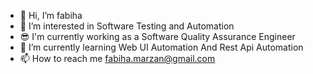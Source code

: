- 👋 Hi, I’m fabiha
- 👀 I’m interested in Software Testing and Automation
- 😎 I'm currently working as a Software Quality Assurance Engineer
- 🌱 I’m currently learning Web UI Automation And Rest Api Automation 
- 📫 How to reach me fabiha.marzan@gmail.com

<!---
fabihac/fabihac is a ✨ special ✨ repository because its `README.md` (this file) appears on your GitHub profile.
You can click the Preview link to take a look at your changes.
--->
